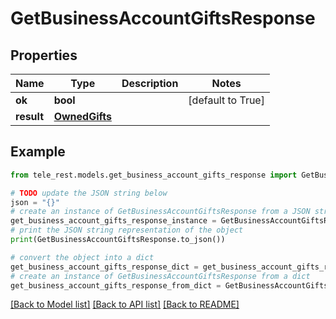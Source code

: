 # GetBusinessAccountGiftsResponse


## Properties

Name | Type | Description | Notes
------------ | ------------- | ------------- | -------------
**ok** | **bool** |  | [default to True]
**result** | [**OwnedGifts**](OwnedGifts.md) |  | 

## Example

```python
from tele_rest.models.get_business_account_gifts_response import GetBusinessAccountGiftsResponse

# TODO update the JSON string below
json = "{}"
# create an instance of GetBusinessAccountGiftsResponse from a JSON string
get_business_account_gifts_response_instance = GetBusinessAccountGiftsResponse.from_json(json)
# print the JSON string representation of the object
print(GetBusinessAccountGiftsResponse.to_json())

# convert the object into a dict
get_business_account_gifts_response_dict = get_business_account_gifts_response_instance.to_dict()
# create an instance of GetBusinessAccountGiftsResponse from a dict
get_business_account_gifts_response_from_dict = GetBusinessAccountGiftsResponse.from_dict(get_business_account_gifts_response_dict)
```
[[Back to Model list]](../README.md#documentation-for-models) [[Back to API list]](../README.md#documentation-for-api-endpoints) [[Back to README]](../README.md)


